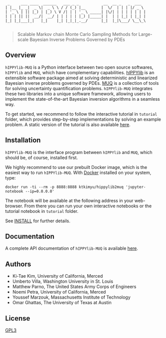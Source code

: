 ```
 _     ___ ____  ______   ___ _ _           __  __ _   _  ___  
| |__ |_ _|  _ \|  _ \ \ / / (_) |__       |  \/  | | | |/ _ \ 
| '_ \ | || |_) | |_) \ V /| | | '_ \ _____| |\/| | | | | | | |
| | | || ||  __/|  __/ | | | | | |_) |_____| |  | | |_| | |_| |
|_| |_|___|_|   |_|    |_| |_|_|_.__/      |_|  |_|\___/ \__\_\
                                                               
```

> Scalable Markov chain Monte Carlo Sampling Methods for Large-scale Bayesian Inverse Problems Governed by PDEs

## Overview

`hIPPYlib-MUQ` is a Python interface between two open source softwares, `hIPPYlib` 
and `MUQ`, which have complementary capabilities. [hIPPYlib](https://hippylib.github.io) is an extensible 
software package aimed at solving deterministic and linearized Bayesian inverse 
problems governed by PDEs.
[MUQ](http://muq.mit.edu/) is a collection of tools for solving uncertainty quantification problems. 
`hIPPYlib-MUQ` integrates these two libraries into a unique software framework, 
allowing users to implement the state-of-the-art Bayesian inversion algorithms 
in a seamless way. 

To get started, we recommend to follow the interactive tutorial in `tutorial`
folder, which provides step-by-step implementations by solving an example
problem.
A static version of the tutorial is also available [here](https://hippylib.github.io/hippylib2muq/tutorial.html).


## Installation

`hIPPYlib-MUQ` is the interface program between `hIPPYlib` and `MUQ`, which
should be, of course, installed first.

We highly recommend to use our prebuilt Docker image, which is the easiest way
to run `hIPPYlib-MUQ`. With [Docker](https://www.docker.com/) installed on your
system, type: 

``` 
docker run -ti --rm -p 8888:8888 ktkimyu/hippylib2muq 'jupyter-notebook --ip=0.0.0.0' 
``` 
The notebook will be available at the following address in your web-browser.
From there you can run your own interactive notebooks or the tutorial notebook in
`tutorial` folder.

See [INSTALL](./INSTALL.md) for further details.

## Documentation

A complete API documentation of `hIPPYlib-MUQ` is available
[here](https://hippylib2muq.readthedocs.io/en/latest/).

## Authors

- Ki-Tae Kim, University of California, Merced
- Umberto Villa, Washington University in St. Louis
- Matthew Parno, The United States Army Corps of Engineers 
- Noemi Petra, University of California, Merced
- Youssef Marzouk, Massachusetts Institute of Technology
- Omar Ghattas, The University of Texas at Austin

## License

[GPL3](./LICENSE)

